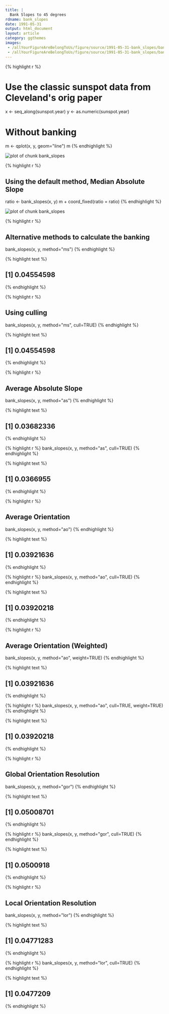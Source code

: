 ```yaml
---
title: |
  Bank Slopes to 45 degrees
rdname: bank_slopes
date: 1991-05-31
output: html_document
layout: article
category: ggthemes
images:
 - /allYourFigureAreBelongToUs/figure/source/1991-05-31-bank_slopes/bank_slopes-1.png
 - /allYourFigureAreBelongToUs/figure/source/1991-05-31-bank_slopes/bank_slopes-2.png
---
```





{% highlight r %}
# Use the classic sunspot data from Cleveland's orig paper
x <- seq_along(sunspot.year)
y <- as.numeric(sunspot.year)
# Without banking
m <- qplot(x, y, geom="line")
m
{% endhighlight %}

![plot of chunk bank_slopes](/allYourFigureAreBelongToUs/figure/source/1991-05-31-bank_slopes/bank_slopes-1.png) 

{% highlight r %}
## Using the default method, Median Absolute Slope
ratio <- bank_slopes(x, y)
m + coord_fixed(ratio = ratio)
{% endhighlight %}

![plot of chunk bank_slopes](/allYourFigureAreBelongToUs/figure/source/1991-05-31-bank_slopes/bank_slopes-2.png) 

{% highlight r %}
## Alternative methods to calculate the banking
bank_slopes(x, y, method="ms")
{% endhighlight %}



{% highlight text %}
## [1] 0.04554598
{% endhighlight %}



{% highlight r %}
## Using culling
bank_slopes(x, y, method="ms", cull=TRUE)
{% endhighlight %}



{% highlight text %}
## [1] 0.04554598
{% endhighlight %}



{% highlight r %}
## Average Absolute Slope
bank_slopes(x, y, method="as")
{% endhighlight %}



{% highlight text %}
## [1] 0.03682336
{% endhighlight %}



{% highlight r %}
bank_slopes(x, y, method="as", cull=TRUE)
{% endhighlight %}



{% highlight text %}
## [1] 0.0366955
{% endhighlight %}



{% highlight r %}
## Average Orientation
bank_slopes(x, y, method="ao")
{% endhighlight %}



{% highlight text %}
## [1] 0.03921636
{% endhighlight %}



{% highlight r %}
bank_slopes(x, y, method="ao", cull=TRUE)
{% endhighlight %}



{% highlight text %}
## [1] 0.03920218
{% endhighlight %}



{% highlight r %}
## Average Orientation (Weighted)
bank_slopes(x, y, method="ao", weight=TRUE)
{% endhighlight %}



{% highlight text %}
## [1] 0.03921636
{% endhighlight %}



{% highlight r %}
bank_slopes(x, y, method="ao", cull=TRUE, weight=TRUE)
{% endhighlight %}



{% highlight text %}
## [1] 0.03920218
{% endhighlight %}



{% highlight r %}
## Global Orientation Resolution
bank_slopes(x, y, method="gor")
{% endhighlight %}



{% highlight text %}
## [1] 0.05008701
{% endhighlight %}



{% highlight r %}
bank_slopes(x, y, method="gor", cull=TRUE)
{% endhighlight %}



{% highlight text %}
## [1] 0.0500918
{% endhighlight %}



{% highlight r %}
## Local Orientation Resolution
bank_slopes(x, y, method="lor")
{% endhighlight %}



{% highlight text %}
## [1] 0.04771283
{% endhighlight %}



{% highlight r %}
bank_slopes(x, y, method="lor", cull=TRUE)
{% endhighlight %}



{% highlight text %}
## [1] 0.0477209
{% endhighlight %}